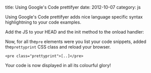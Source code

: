 title: Using Google's Code prettifyer
date:    2012-10-07
category: js

Using Google's Code prettifyer adds nice language specific
syntax highlightning to your code examples.


Add the JS to your HEAD and the init method to the onload
handler:


<script>
[..]
<script type="text/javascript"
src="/js/prettify.js">
</script>
</head>
<body onload="prettyPrint()">


Now, for all the```pre``` elements were you list your
code snippets, added the```prettyprint``` CSS class
and reload your browser.

    <pre class="prettyprint">[..]</pre>


Your code is now displayed in all its
colourful glory!

